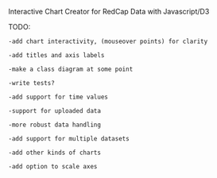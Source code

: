 Interactive Chart Creator for RedCap Data with Javascript/D3

TODO:
	
	-add chart interactivity, (mouseover points) for clarity

	-add titles and axis labels

	-make a class diagram at some point

	-write tests?

	-add support for time values

	-support for uploaded data

	-more robust data handling

	-add support for multiple datasets

	-add other kinds of charts

	-add option to scale axes
